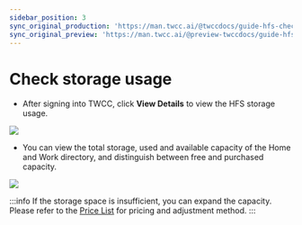 ```yaml
---
sidebar_position: 3
sync_original_production: 'https://man.twcc.ai/@twccdocs/guide-hfs-check-storage-usage-en' 
sync_original_preview: 'https://man.twcc.ai/@preview-twccdocs/guide-hfs-check-storage-usage-en'
---
```


# Check storage usage

- After signing into TWCC, click **View Details** to view the HFS storage usage.

![](https://cos.twcc.ai/SYS-MANUAL/uploads/upload_fb4bacd6a53c552c4e558cb7a2410e27.png)

- You can view the total storage, used and available capacity of the Home and Work directory, and distinguish between free and purchased capacity.

![](https://cos.twcc.ai/SYS-MANUAL/uploads/upload_884ad6e569f3c44bf0442a2520c862c3.png)


:::info
If the storage space is insufficient, you can expand the capacity. Please refer to the [<ins>Price List</ins>](https://www.twcc.ai/doc?page=price#%E9%AB%98%E9%80%9F%E6%AA%94%E6%A1%88%E7%B3%BB%E7%B5%B1-Hyper-File-System-HFS) for pricing and adjustment method.
:::